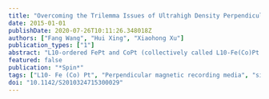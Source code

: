```yaml
---
title: "Overcoming the Trilemma Issues of Ultrahigh Density Perpendicular Magnetic Recording Media by L10- Fe (Co) Pt Materials"
date: 2015-01-01
publishDate: 2020-07-26T10:11:26.348018Z
authors: ["Fang Wang", "Hui Xing", "Xiaohong Xu"]
publication_types: ["1"]
abstract: "L10-ordered FePt and CoPt (collectively called L10-Fe(Co)Pt in this review) have become potential materials for future ultrahigh density perpendicular magnetic recording (PMR) media due to their high magnetocrystalline anisotropy, rendering small grains with high thermal stability. However, PMR media using such high anisotropy faces the well-known trilemma issues among thermal stability, signal-to-noise ratio (SNR), and writability. This paper will provide an overview of the impact of L10-Fe(Co)Pt on overcoming the superparamagnetic limit and balancing the trilemma issues for ultrahigh density PMR media. Here the research and development of L10-Fe(Co)Pt materials will be presented, from the perspectives of enhancing thermal stability, SNR and writability. Furthermore, we will provide some combined approaches to tackle the challenges in balancing the trilemma issues, focusing on materials engineering."
featured: false
publication: "*Spin*"
tags: ["L10- Fe (Co) Pt", "Perpendicular magnetic recording media", "signal-to-noise ratio", "thermal stability", "trilemma", "writability"]
doi: "10.1142/S2010324715300029"
---
```


